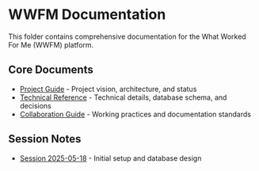 # WWFM Documentation

This folder contains comprehensive documentation for the What Worked For Me (WWFM) platform.

## Core Documents

- [Project Guide](wwfm-project-guide.md) - Project vision, architecture, and status
- [Technical Reference](wwfm-technical-reference.md) - Technical details, database schema, and decisions
- [Collaboration Guide](wwfm-collaboration-guide.md) - Working practices and documentation standards

## Session Notes

- [Session 2025-05-18](sessions/session-2025-05-18.md) - Initial setup and database design

